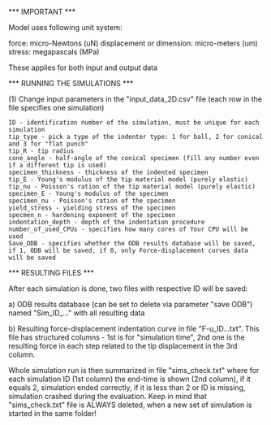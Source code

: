 *** IMPORTANT ***

Model uses following unit system:

force: micro-Newtons (uN)
displacement or dimension: micro-meters (um)
stress: megapascals (MPa)

These applies for both input and output data

*** RUNNING THE SIMULATIONS ***

(1) Change input parameters in the "input_data_2D.csv" file (each row in the file specifies one simulation)

	ID - identification number of the simulation, must be unique for each simulation
	tip_type - pick a type of the indenter type: 1 for ball, 2 for conical and 3 for "flat punch"
	tip_R - tip radius
	cone_angle - half-angle of the conical specimen (fill any number even if a different tip is used)
	specimen_thickness - thickness of the indented specimen
	tip_E - Young's modulus of the tip material model (purely elastic)
	tip_nu - Poisson's ration of the tip material model (purely elastic)
	specimen_E - Young's modulus of the specimen 
	specimen_nu - Poisson's ration of the specimen 
	yield_stress - yielding stress of the specimen
	specmen_n - hardening exponent of the specimen
	indentation_depth - depth of the indentation procedure
	number_of_used_CPUs - specifies how many cores of Your CPU will be used
	Save_ODB - specifies whether the ODB results database will be saved, if 1, ODB will be saved, if 0, only Force-displacement curves data will be saved


*** RESULTING FILES ***

After each simulation is done, two files with respective ID will be saved:

a) ODB results database (can be set to delete via parameter "save ODB") named "Sim_ID_..." with all resulting data

b) Resulting force-displacement indentation curve in file "F-u_ID...txt". This file has structured columns - 1st is for "simulation time", 2nd one is the resulting force in each step related to the tip displacement in the 3rd column.

Whole simulation run is then summarized in file "sims_check.txt" where for each simulation ID (1st column) the end-time is shown (2nd column), if it equals 2, simulation ended correctly, if it is less than 2 or ID is missing, simulation crashed during the evaluation.
Keep in mind that "sims_check.txt" file is ALWAYS deleted, when a new set of simulation is started in the same folder!